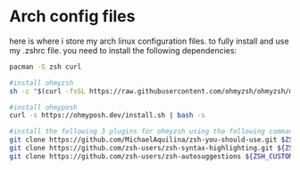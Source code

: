 # Arch config files

here is where i store my arch linux configuration files. to fully install and use my .zshrc file. you need to install the following dependencies:

```bash
pacman -S zsh curl

#install ohmyzsh
sh -c "$(curl -fsSL https://raw.githubusercontent.com/ohmyzsh/ohmyzsh/master/tools/install.sh)"

#install ohmyposh
curl -s https://ohmyposh.dev/install.sh | bash -s

#install the following 3 plugins for ohmyzsh using the following commands
git clone https://github.com/MichaelAquilina/zsh-you-should-use.git $ZSH_CUSTOM/plugins/you-should-use #youshoulduse
git clone https://github.com/zsh-users/zsh-syntax-highlighting.git ${ZSH_CUSTOM:-~/.oh-my-zsh/custom}/plugins/zsh-syntax-highlighting #zsh-syntax-highlighting
git clone https://github.com/zsh-users/zsh-autosuggestions ${ZSH_CUSTOM:-~/.oh-my-zsh/custom}/plugins/zsh-autosuggestions #zsh-autosuggestions
```
